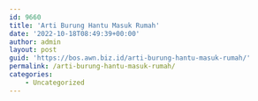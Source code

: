 ```yaml
---
id: 9660
title: 'Arti Burung Hantu Masuk Rumah'
date: '2022-10-18T08:49:39+00:00'
author: admin
layout: post
guid: 'https://bos.awn.biz.id/arti-burung-hantu-masuk-rumah/'
permalink: /arti-burung-hantu-masuk-rumah/
categories:
    - Uncategorized
---
```



